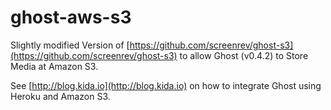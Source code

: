 # ghost-aws-s3

Slightly modified Version of [https://github.com/screenrev/ghost-s3](https://github.com/screenrev/ghost-s3) to allow Ghost (v0.4.2) to Store Media at Amazon S3.

See [http://blog.kida.io](http://blog.kida.io) on how to integrate Ghost using Heroku and Amazon S3.